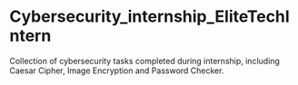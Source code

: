 # Cybersecurity_internship_EliteTechIntern
Collection of cybersecurity tasks completed during internship, including Caesar Cipher, Image Encryption and Password Checker.
